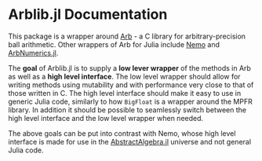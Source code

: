 # Arblib.jl Documentation

This package is a wrapper around [Arb](http://arblib.org) - a C
library for arbitrary-precision ball arithmetic. Other wrappers of Arb
for Julia include [Nemo](https://github.com/Nemocas/Nemo.jl) and
[ArbNumerics.jl](https://github.com/JeffreySarnoff/ArbNumerics.jl).

The **goal** of Arblib.jl is to supply a **low lever wrapper** of the
methods in Arb as well as a **high level interface**. The low level
wrapper should allow for writing methods using mutability and with
performance very close to that of those written in C. The high level
interface should make it easy to use in generic Julia code, similarly
to how `BigFloat` is a wrapper around the MPFR library. In addition it
should be possible to seamlessly switch between the high level
interface and the low level wrapper when needed.

The above goals can be put into contrast with Nemo, whose high level
interface is made for use in the
[AbstractAlgebra.jl](https://github.com/Nemocas/AbstractAlgebra.jl)
universe and not general Julia code.
